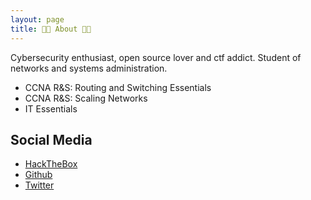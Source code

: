 ```yaml
---
layout: page
title: 👨‍💻 About 👨‍💻
---
```

Cybersecurity enthusiast, open source lover and ctf addict. Student of networks and systems administration.
																									
* CCNA R&S: Routing and Switching Essentials
* CCNA R&S: Scaling Networks 
* IT Essentials 

## Social Media

* [HackTheBox](https://www.hackthebox.eu/home/users/profile/257310)
* [Github ](https://github.com/b3nj1-1/)
* [Twitter](https://twitter.com/bruttesei)